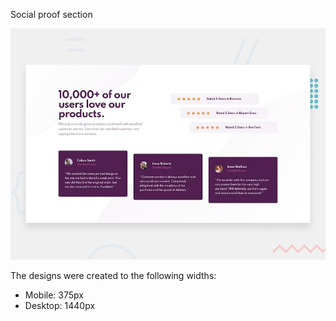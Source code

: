Social proof section

![Design preview for the Social proof section coding challenge](./design/desktop-preview.jpg)



The designs were created to the following widths:

- Mobile: 375px
- Desktop: 1440px
